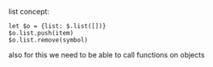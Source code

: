 list concept:

```
let $o = {list: $.list([])}
$o.list.push(item)
$o.list.remove(symbol)
```

also for this we need to be able to call functions on objects
